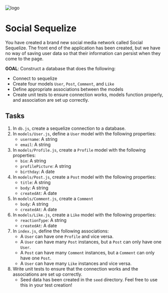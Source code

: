 ![logo](https://user-images.githubusercontent.com/44912347/202296600-c5f247d6-9616-49db-88f0-38433429d781.jpg)

# Social Sequelize

You have created a brand new social media network called Social Sequelize. The front end of the application has been created, but we have no way of saving user data so that their information can persist when they come to the page. 

**GOAL**: Construct a database that does the following:
- Connect to sequelize
- Create four models `User`, `Post`, `Comment`, and `Like`
- Define appropriate associations between the models
- Create unit tests to ensure connection works, models function properly, and association are set up correctly.

## Tasks
1. In `db.js`, create a sequelize connection to a database.
2. In `models/User.js`, define a `User` model with the following properties:
    - `username`: A string
    - `email`: A string
2. In `models/Profile.js`, create a `Profile` model with the following properties:
    - `bio`: A string
    - `profilePicture`: A string
    - `birthday`: A date 
3. In `models/Post.js`, create a `Post` model with the following properties:
    - `title`: A string
    - `body`: A string
    - `createdAt`: A date
4. In `models/Comment.js`, create a `Comment` 
    - `body`: A string 
    - `createdAt`: A date
5. In `models/Like.js`, create a `Like` model with the following properties: 
    - `reactionType`: A string
    - `createdAt`: A date
6. In `index.js`, define the following associations:
    - A `User` can have one `Profile` and vice versa.
    - A `User` can have many `Post` instances, but a `Post` can only have one `User`.
    - A `Post` can have many `Comment` instances, but a `Comment` can only have one `Post`.
    - A `User` can have many `Like` instances and vice versa.
7. Write unit tests to ensure that the connection works and the associations are set up correctly.
    - Seed data has been created in the `seed` directory. Feel free to use this in your test creation!